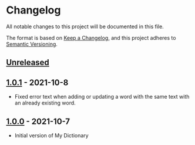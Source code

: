# Changelog
All notable changes to this project will be documented in this file.

The format is based on [Keep a Changelog](https://keepachangelog.com/en/1.0.0/),
and this project adheres to [Semantic Versioning](https://semver.org/spec/v2.0.0.html).

## [Unreleased]

## [1.0.1] - 2021-10-8

* Fixed error text when adding or updating a word with the same text with an already existing word.

## [1.0.0] - 2021-10-7

* Initial version of My Dictionary

[Unreleased]: https://github.com/dchprojects/Dictionary_App_Swift/compare/1.0.1...HEAD
[1.0.1]: https://github.com/dchprojects/Dictionary_App_Swift/compare/1.0.0...1.0.1
[1.0.0]: https://github.com/dchprojects/Dictionary_App_Swift/releases/tag/1.0.0
